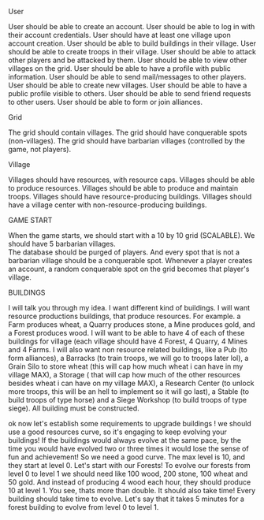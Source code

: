 User

User should be able to create an account.
User should be able to log in with their account credentials.
User should have at least one village upon account creation.
User should be able to build buildings in their village.
User should be able to create troops in their village.
User should be able to attack other players and be attacked by them.
User should be able to view other villages on the grid.
User should be able to have a profile with public information.
User should be able to send mail/messages to other players.
User should be able to create new villages.
User should be able to have a public profile visible to others.
User should be able to send friend requests to other users.
User should be able to form or join alliances.


Grid

The grid should contain villages.
The grid should have conquerable spots (non-villages).
The grid should have barbarian villages (controlled by the game, not players).


Village

Villages should have resources, with resource caps.
Villages should be able to produce resources.
Villages should be able to produce and maintain troops.
Villages should have resource-producing buildings.
Villages should have a village center with non-resource-producing buildings.


GAME START 

When the game starts, we should start with a 10 by 10 grid (SCALABLE). We should have 5 barbarian villages.  
The database should be purged of players. And every spot that is not a barbarian village should be a conquerable spot. 
Whenever a player creates an account, a random conquerable spot on the grid becomes that player's village.


BUILDINGS

I will talk you through my idea. I want different kind of buildings. 
I will want resource productions buildings, that produce resources. 
For example. a Farm produces wheat, a Quarry produces stone, a Mine produces gold, and a Forest produces wood. 
I will want to be able to have 4 of each of these buildings for village (each village should have 4 Forest, 4 Quarry, 4 Mines and 4 Farms. 
I will also want non resource related buildings, like a Pub (to form alliances), a Barracks (to train troops, we will go to troops later lol),
a Grain Silo to store wheat (this will cap how much wheat i can have in my village MAX),
a Storage ( that  will cap how much of the other resources besides wheat i can have on my village MAX),
a Research Center (to unlock more troops, this will be an hell to implement so it will go last),
a Stable (to build troops of type horse) 
and a Siege Workshop (to build troops of type siege).
All building must be constructed.

ok now let's establish some requirements to upgrade buildings ! we should use a good resources curve, so it's engaging to keep evolving your buildings! 
If the buildings would always evolve at the same pace, by the time you would have evolved two or three times it would lose the sense of fun and achievement! 
So we need a good curve. The max level is 10, and they start at level 0. Let's start with our Forests! 
To evolve our forests from level 0 to level 1 we should need like 100 wood, 200 stone, 100 wheat and 50 gold.
And instead of producing 4 wood each hour, they should produce 10 at level 1. You see, thats more than double. It should also take time! 
Every building should take time to evolve. Let's say that it takes 5 minutes for a forest building to evolve from level 0 to level 1. 


